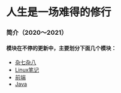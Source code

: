 # 人生是一场难得的修行
### 简介（2020～2021）
#### 模块在不停的更新中，主要划分下面几个模块：
* [杂七杂八](https://github.com/BYoungDream/blog/projects/2)
* [Linux笔记](https://github.com/BYoungDream/blog/projects/1)
* [前端](https://github.com/BYoungDream/gyfnote/projects/3)
* [Java]()
